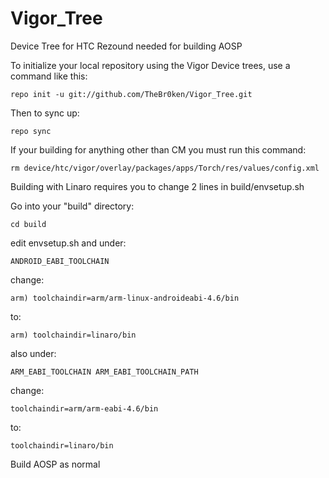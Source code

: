 Vigor_Tree
==========

Device Tree for HTC Rezound needed for building AOSP

To initialize your local repository using the Vigor Device trees, use a command like this:

    repo init -u git://github.com/TheBr0ken/Vigor_Tree.git

Then to sync up:

    repo sync

If your building for anything other than CM you must run this command:

    rm device/htc/vigor/overlay/packages/apps/Torch/res/values/config.xml

Building with Linaro requires you to change 2 lines in build/envsetup.sh

Go into your "build" directory:

    cd build

edit envsetup.sh and under:

    ANDROID_EABI_TOOLCHAIN

change:

    arm) toolchaindir=arm/arm-linux-androideabi-4.6/bin

to:

    arm) toolchaindir=linaro/bin
    
also under:

    ARM_EABI_TOOLCHAIN ARM_EABI_TOOLCHAIN_PATH
    
change:

    toolchaindir=arm/arm-eabi-4.6/bin

to:

    toolchaindir=linaro/bin
    
Build AOSP as normal


    
